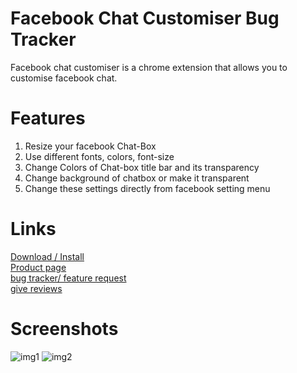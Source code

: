 Facebook Chat Customiser Bug Tracker
====================================

Facebook chat customiser is a chrome extension that allows you to customise facebook chat.

Features
=======
1. Resize your facebook Chat-Box
2. Use different fonts, colors, font-size
3. Change Colors of Chat-box title bar and its transparency
4. Change background of chatbox or make it transparent
5. Change these settings directly from facebook setting menu

Links
========
[Download / Install](https://chrome.google.com/webstore/detail/facebook-chat-customiser/cfdnmijlibfnjggfeipmjhkbieegjhbd)<br>
[Product page](http://cistoner.org/projects/facebook-chat-customiser/)<br>
[bug tracker/ feature request](https://github.com/cistoner/fcc-bug-tracker/issues)<br>
[give reviews](https://chrome.google.com/webstore/detail/facebook-chat-customiser/cfdnmijlibfnjggfeipmjhkbieegjhbd/reviews)


Screenshots
============
![img1](http://cistoner.org/blog/minhaz/wp-content/uploads/2014/06/scq.png)
![img2](http://cistoner.org/blog/minhaz/wp-content/uploads/2014/06/scq2.png)
